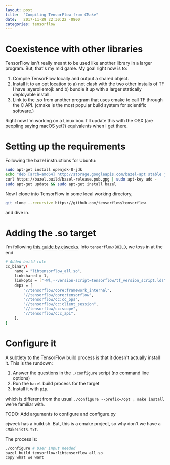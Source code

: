 ```yaml
---
layout: post
title:  "Compiling TensorFlow from CMake"
date:   2017-11-29 22:30:22 -0800
categories: tensorflow
---
```


# Coexistence with other libraries

TensorFlow isn't really meant to be used like another library in a larger program. But, that's my mid game. My goal right now is to:

1. Compile TensorFlow locally and output a shared object.
2. Install it to an opt location to a) not clash with the two other installs of TF I have :eyerollemoji: and b) bundle it up with a larger statically deployable install.
3. Link to the .so from another program that uses cmake to call TF through the C API. (cmake is the most popular build system for scientific software.)

Right now I'm working on a Linux box. I'll update this with the OSX (are peopling saying macOS yet?) equivalents when I get there.

# Setting up the requirements

Following the bazel instructions for Ubuntu:
```bash
sudo apt-get install openjdk-8-jdk
echo "deb [arch=amd64] http://storage.googleapis.com/bazel-apt stable jdk1.8" | sudo tee /etc/apt/sources.list.d/bazel.list
curl https://bazel.build/bazel-release.pub.gpg | sudo apt-key add -
sudo apt-get update && sudo apt-get install bazel
```
 
Now I clone into TensorFlow in some local working directory,
```bash
git clone --recursive https://github.com/tensorflow/tensorflow
```
and dive in.

# Adding the .so target

I'm following [this guide by cjweeks](https://github.com/cjweeks/tensorflow-cmake). Into `tensorflow/BUILD`, we toss in at the end

```bash
# Added build rule
cc_binary(
    name = "libtensorflow_all.so",
    linkshared = 1,
    linkopts = ["-Wl,--version-script=tensorflow/tf_version_script.lds"], # Remove this line if you are using MacOS
    deps = [
        "//tensorflow/core:framework_internal",
        "//tensorflow/core:tensorflow",
        "//tensorflow/cc:cc_ops",
        "//tensorflow/cc:client_session",
        "//tensorflow/cc:scope",
        "//tensorflow/c:c_api",
    ],
)
```

# Configure it

A subtlety to the TensorFlow build process is that it doesn't actually install it. This is the rundown:

1. Answer the questions in the `./configure` script (no command line options)
2. Run the `bazel` build process for the target
3. Install it with `pip`.

which is different from the usual `./configure --prefix=/opt ; make install` we're familiar with. 

TODO: Add arguments to configure and configure.py

cjweek has a build.sh. But, this is a cmake project, so why don't we have a `CMakeLists.txt`. 

The process is:
```bash
./configure # User input needed
bazel build tensorflow:libtensorflow_all.so
copy what we want
```


